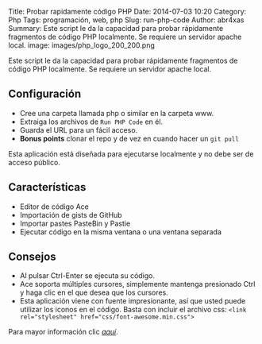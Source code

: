 Title: Probar rapidamente código PHP
Date: 2014-07-03 10:20
Category: Php
Tags: programación, web, php
Slug: run-php-code
Author: abr4xas
Summary: Este script le da la capacidad para probar rápidamente fragmentos de código PHP localmente. Se requiere un servidor apache local.
image: images/php_logo_200_200.png

 Este script le da la capacidad para probar rápidamente fragmentos de código PHP localmente. Se requiere un servidor apache local.
 
## Configuración

* Cree una carpeta llamada php o similar en la carpeta www.
* Extraiga los archivos de ```Run PHP Code``` en él.
* Guarda el URL para un fácil acceso.
* **Bonus points** clonar el repo y de vez en cuando hacer un ```git pull```

Esta aplicación está diseñada para ejecutarse localmente y no debe ser de acceso público.

## Características

* Editor de código Ace
* Importación de gists de GitHub
* Importar pastes PasteBin y Pastie
* Ejecutar código en la misma ventana o una ventana separada

## Consejos

* Al pulsar Ctrl-Enter se ejecuta su código.
* Ace soporta múltiples cursores, simplemente mantenga presionado Ctrl y haga clic en el que desea que los cursores.
* Esta aplicación viene con fuente impresionante, así que usted puede utilizar los iconos en el código. Basta con incluir el archivo css: ```<link rel="stylesheet" href="css/font-awesome.min.css">```

Para mayor información clic *[aquí](https://github.com/websiteduck/Run-PHP-Code)*.